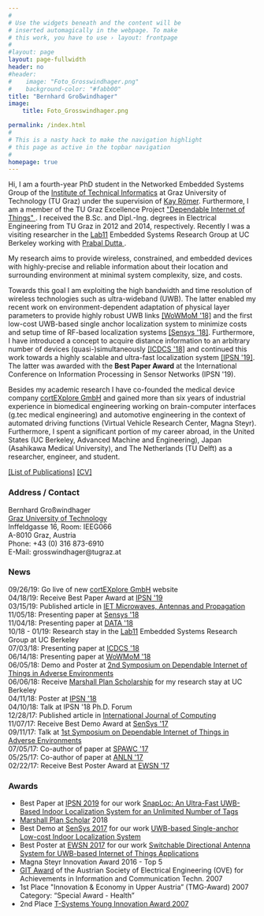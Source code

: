 ```yaml
---
#
# Use the widgets beneath and the content will be
# inserted automagically in the webpage. To make
# this work, you have to use › layout: frontpage
#
#layout: page
layout: page-fullwidth
header: no
#header:
#    image: "Foto_Grosswindhager.png"
#    background-color: "#fabb00"
title: "Bernhard Großwindhager"
image:
    title: Foto_Grosswindhager.png

permalink: /index.html
#
# This is a nasty hack to make the navigation highlight
# this page as active in the topbar navigation
#
homepage: true
---
```


Hi, I am a fourth-year PhD student in the Networked Embedded Systems Group of the <a href="https://www.iti.tugraz.at">Institute of Technical Informatics</a> at Graz University of Technology (TU Graz) under the supervision of <a href="https://www.tugraz.at/institute/iti/institut/team/prof-kay-roemer/"> Kay Römer</a>. 
Furthermore, I am a member of the TU Graz Excellence Project <a href="https://www.tugraz.at/projekte/dependablethings/home/"> "Dependable Internet of Things" </a>.
I received the B.Sc. and Dipl.-Ing. degrees in Electrical Engineering from TU Graz in 2012 and 2014, respectively.
Recently I was a visiting researcher in the <a href="https://lab11.eecs.berkeley.edu/index.html">Lab11</a> Embedded Systems Research Group at UC Berkeley working with <a href="https://people.eecs.berkeley.edu/~prabal/"> Prabal Dutta </a>.

My research aims to provide wireless, constrained, and embedded devices with highly-precise and reliable information about their location and surrounding environment at minimal system complexity, size, and costs.
<!--reliable and efficient wireless communication and localization for future Internet-of-Things applications. -->
Towards this goal I am exploiting the high bandwidth and time resolution of wireless technologies such as ultra-wideband (UWB). 
The latter enabled my recent work on environment-dependent adaptation of physical layer parameters to provide highly robust UWB links <a href="../pubs/grosswindhager2018adaptation.pdf" target="_blank">[WoWMoM '18]</a> and the first low-cost UWB-based single anchor
localization system to minimize costs and setup time of RF-based localization systems <a href="../pubs/grosswindhager2018salma.pdf" target="_blank">[Sensys '18]</a>. 
Furthermore, I have introduced a concept to acquire distance information to an arbitrary number of devices (quasi-)simultaneously <a href="../pubs/grosswindhager2018concurrent.pdf" target="_blank">[ICDCS '18]</a> and continued this work towards a highly scalable and ultra-fast localization system <a href="../pubs/grosswindhager2019snaploc.pdf" target="_blank">[IPSN '19]</a>. The latter was awarded with the <b>Best Paper Award</b> at the International Conference on Information Processing in Sensor Networks (IPSN '19).

Besides my academic research I have co-founded the medical device company <a href="https://www.cortexplore.com/"> cortEXplore GmbH</a> and gained more than six years of industrial experience in biomedical engineering working on brain-computer interfaces (g.tec medical engineering) and automotive engineering in the context of automated driving functions (Virtual Vehicle Research Center, Magna Steyr). Furthermore, I spent a significant portion of my career abroad, in the United States (UC Berkeley, Advanced Machine and Engineering), Japan (Asahikawa Medical University), and The Netherlands (TU Delft) as a researcher, engineer, and student.

<!--The aim is to exploit the benefits of using this wireless technology providing high bandwidth to enable robust location-aware Internet-of-Things applications.
In my recent works I have developed an environment-dependent adaption algorithm to maintain highly reliable and efficient UWB links ([<a href="https://mymarshallplan.squarespace.com/overview-1">[WoWMoM ']]). 
His research interests include reliable and efficient ultra-wideband wireless communication and localization.
-->

<a href="/publications/">[List of Publications]</a>
<a href="/CV/">[CV]</a>

<h3 id="address">Address / Contact</h3>
<p>
Bernhard Großwindhager<br />
<a href="https://www.tugraz.at/home/">Graz University of Technology</a><br />
Inffeldgasse 16, Room: IEEG066<br />
A-8010 Graz, Austria<br />
Phone: +43 (0) 316 873-6910<br />
E-Mail: grosswindhager@tugraz.at<br />
</p>

<h3 id="news">News</h3>
09/26/19: Go live of new <a href="https://www.cortexplore.com/"> cortEXplore GmbH</a> website <br />
04/18/19: Receive Best Paper Award at <a href="../pubs/grosswindhager2019snaploc.pdf" target="_blank">IPSN '19</a> <br />
03/15/19: Published article in <a href="../pubs/bakr2019antenna.pdf" target="_blank"> IET Microwaves, Antennas and Propagation</a> <br />
11/05/18: Presenting paper at <a href="../pubs/grosswindhager2018salma.pdf" target="_blank">Sensys '18</a> <br />
11/04/18: Presenting paper at <a href="https://www.tugraz.at/en/institutes/iti/salma/database/" target="_blank">DATA '18</a> <br />
10/18 - 01/19: Research stay in the <a href="https://lab11.eecs.berkeley.edu/index.html">Lab11</a> Embedded Systems Research Group at UC Berkeley <br />
07/03/18: Presenting paper at <a href="../pubs/grosswindhager2018concurrent.pdf" target="_blank">ICDCS '18</a> <br />
06/14/18: Presenting paper at <a href="../pubs/grosswindhager2018adaptation.pdf" target="_blank">WoWMoM '18</a> <br />
06/05/18: Demo and Poster at <a href="https://www.tugraz.at/projekte/dependable-things/events/2nd-symposium-on-dependable-internet-of-things-in-adverse-environments/">2nd Symposium on Dependable Internet of Things in Adverse Environments</a> <br />
06/06/18: Receive <a href="https://mymarshallplan.squarespace.com/overview-1">Marshall Plan Scholarship</a> for my research stay at UC Berkeley <br />
04/11/18: Poster at <a href="../pubs/grosswindhager2018adaptationposter.pdf" target="_blank">IPSN '18</a> <br />
04/10/18: Talk at IPSN '18 Ph.D. Forum <br />
12/28/17: Published article in <a href="../pubs/grosswindhager2017networkedcars.pdf" target="_blank">International Journal of Computing</a> <br />
11/07/17: Receive Best Demo Award at <a href="../pubs/grosswindhager2017singleanchordemo.pdf" target="_blank">SenSys '17</a> <br />
09/11/17: Talk at <a href="https://www.tugraz.at/projekte/dependable-things/events/1st-symposium-on-dependable-internet-of-things-in-adverse-environments/">1st Symposium on Dependable Internet of Things in Adverse Environments</a> <br />
07/05/17: Co-author of paper at <a href="https://ieeexplore.ieee.org/document/8227739" target="_blank">SPAWC '17</a> <br />
05/25/17: Co-author of paper at <a href="https://ieeexplore.ieee.org/document/7962828" target="_blank">ANLN '17</a> <br />
02/22/17: Receive Best Poster Award at <a href="../pubs/grosswindhager2017switchable.pdf" target="_blank">EWSN '17</a> <br />

<h3 id="awards">Awards</h3>
<ul>
<li>Best Paper at <a href="http://ipsn.acm.org/2019/">IPSN 2019</a> for our work <a href="../pubs/grosswindhager2019snaploc.pdf" target="_blank">SnapLoc: An Ultra-Fast UWB-Based Indoor Localization System for an Unlimited Number of Tags</a></li>
<li><a href="https://mymarshallplan.squarespace.com/overview-1">Marshall Plan Scholar</a> 2018</li>
<li>Best Demo at <a href="http://sensys.acm.org/2017/">SenSys 2017</a> for our work <a href="../pubs/grosswindhager2017singleanchordemo.pdf" target="_blank">UWB-based Single-anchor Low-cost Indoor Localization System</a></li>
<li>Best Poster at <a href="http://www.ewsn2017.org/">EWSN 2017</a> for our work <a href="../pubs/grosswindhager2017switchable.pdf" target="_blank">Switchable Directional Antenna System for UWB-based Internet of Things Applications</a> </li>
<li>Magna Steyr Innovation Award 2016 - Top 5</li>
<li><a href="https://www.htl-steyr.ac.at/index.php/abteilung-elektronik/projekte-e/858-brain-computer-interface-ausgezeichnet">GIT Award</a> of the Austrian Society of Electrical Engineering (OVE) for Achievements in Information and Communication Techn. 2007</li>
<li>1st Place "Innovation & Economy in Upper Austria” (TMG-Award) 2007<br>
Category: “Special Award - Health”</li>
<li>2nd Place <a href="https://www.pressetext.com/news/20070604010">T-Systems Young Innovation Award 2007</a></li>
</ul>
